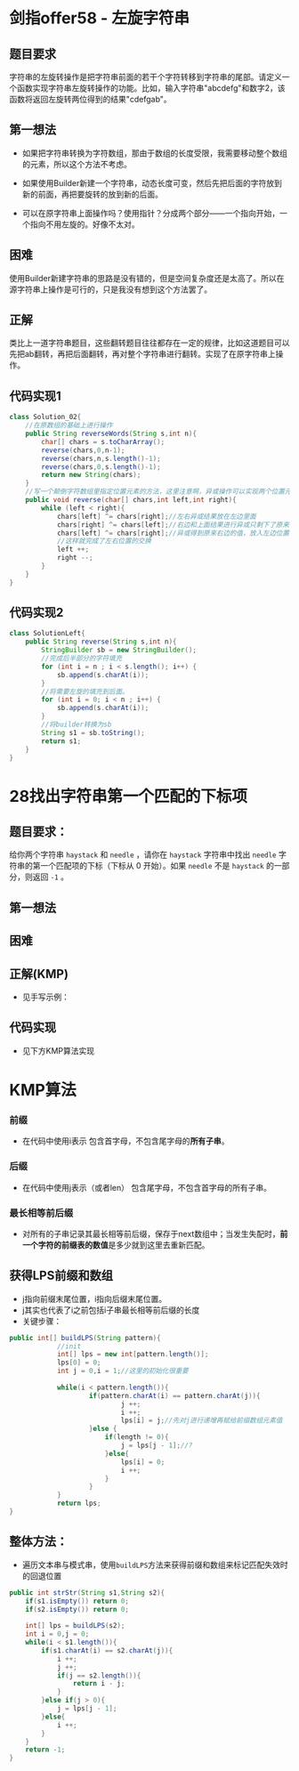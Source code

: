 # 剑指offer58  - 左旋字符串

## 题目要求

字符串的左旋转操作是把字符串前面的若干个字符转移到字符串的尾部。请定义一个函数实现字符串左旋转操作的功能。比如，输入字符串"abcdefg"和数字2，该函数将返回左旋转两位得到的结果"cdefgab"。

## 第一想法

- 如果把字符串转换为字符数组，那由于数组的长度受限，我需要移动整个数组的元素，所以这个方法不考虑。

- 如果使用Builder新建一个字符串，动态长度可变，然后先把后面的字符放到新的前面，再把要旋转的放到新的后面。

- 可以在原字符串上面操作吗？使用指针？分成两个部分——一个指向开始，一个指向不用左旋的。好像不太对。

## 困难

使用Builder新建字符串的思路是没有错的，但是空间复杂度还是太高了。所以在源字符串上操作是可行的，只是我没有想到这个方法罢了。

## 正解

类比上一道字符串题目，这些翻转题目往往都存在一定的规律，比如这道题目可以先把ab翻转，再把后面翻转，再对整个字符串进行翻转。实现了在原字符串上操作。

## 代码实现1
```java
class Solution_02{
    //在原数组的基础上进行操作
    public String reverseWords(String s,int n){
        char[] chars = s.toCharArray();
        reverse(chars,0,n-1);
        reverse(chars,n,s.length()-1);
        reverse(chars,0,s.length()-1);
        return new String(chars);
    }
    //写一个颠倒字符数组里指定位置元素的方法，这里注意啊，异或操作可以实现两个位置元素的互换
    public void reverse(char[] chars,int left,int right){
        while (left < right){
            chars[left] ^= chars[right];//左右异或结果放在左边里面
            chars[right] ^= chars[left];//右边和上面结果进行异或只剩下了原来左边的值，并且最终放入右边的区域
            chars[left] ^= chars[right];//异或得到原来右边的值，放入左边位置。
            //这样就完成了左右位置的交换
            left ++;
            right --;
        }
    }
}

```
## 代码实现2
```java
class SolutionLeft{
    public String reverse(String s,int n){
        StringBuilder sb = new StringBuilder();
        //完成后半部分的字符填充
        for (int i = n ; i < s.length(); i++) {
            sb.append(s.charAt(i));
        }
        //将需要左旋的填充到后面。
        for (int i = 0; i < n ; i++) {
            sb.append(s.charAt(i));
        }
        //将builder转换为sb
        String s1 = sb.toString();
        return s1;
    }
}
```

# 28找出字符串第一个匹配的下标项

## 题目要求：

给你两个字符串 `haystack` 和 `needle` ，请你在 `haystack` 字符串中找出 `needle` 字符串的第一个匹配项的下标（下标从 0 开始）。如果 `needle` 不是 `haystack` 的一部分，则返回 `-1` 。

## 第一想法

## 困难

## 正解(KMP)
- 见手写示例：
## 代码实现
- 见下方KMP算法实现

# KMP算法

### 前缀
- 在代码中使用i表示
包含首字母，不包含尾字母的**所有子串**。

### 后缀
- 在代码中使用j表示（或者len）
包含尾字母，不包含首字母的所有子串。

### 最长相等前后缀
- 对所有的子串记录其最长相等前后缀，保存于next数组中；当发生失配时，**前一个字符的前缀表的数值**是多少就到这里去重新匹配。

## 获得LPS前缀和数组
- j指向前缀末尾位置，i指向后缀末尾位置。
- j其实也代表了i之前包括i子串最长相等前后缀的长度
- 关键步骤：
```java
public int[] buildLPS(String pattern){
			//init
			int[] lps = new int[pattern.length()];
			lps[0] = 0;
			int j = 0,i = 1;//这里的初始化很重要
			
			while(i < pattern.length()){
					if(pattern.charAt(i) == pattern.charAt(j)){
							j ++;
							i ++;
							lps[i] = j;//先对j进行递增再赋给前缀数组元素值
					}else {
						if(length != 0){
							j = lps[j - 1];//?
						}else{
							lps[i] = 0;
							i ++;
						}
					}
			}
			return lps;
}
```
## 整体方法：
- 遍历文本串与模式串，使用`buildLPS`方法来获得前缀和数组来标记匹配失效时的回退位置

```java
public int strStr(String s1,String s2){
	if(s1.isEmpty()) return 0;
	if(s2.isEmpty()) return 0;
	
	int[] lps = buildLPS(s2);
	int i = 0,j = 0;
	while(i < s1.length()){
		if(s1.charAt(i) == s2.charAt(j)){
			i ++;
			j ++;
			if(j == s2.length()){
				return i - j;
			}
		}else if(j > 0){
			j = lps[j - 1];
		}else{
			i ++;
		}
	}
	return -1;
}
```